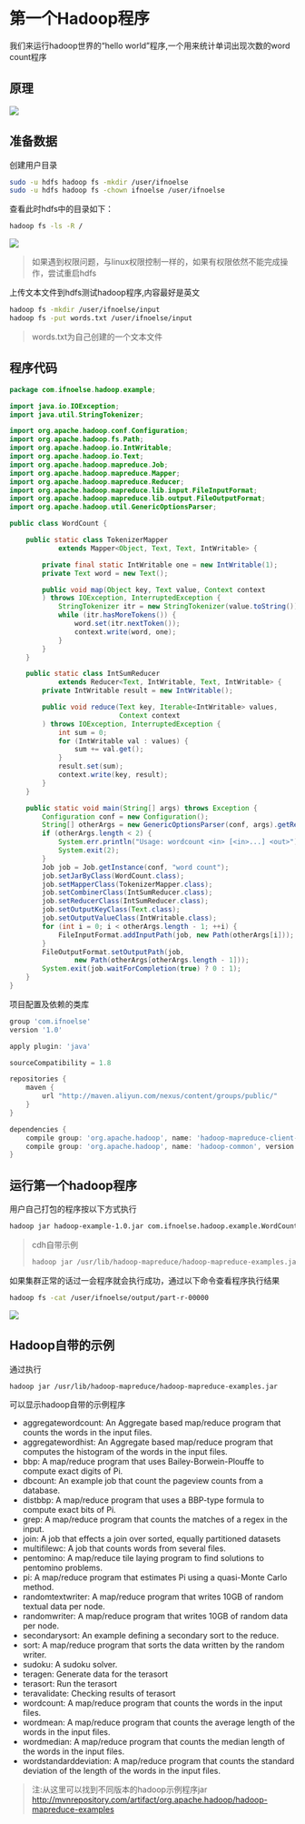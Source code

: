 # 第一个Hadoop程序
我们来运行hadoop世界的“hello world”程序,一个用来统计单词出现次数的word count程序
## 原理
![](../img/wordcount_logic.png)
## 准备数据
创建用户目录
``` bash
sudo -u hdfs hadoop fs -mkdir /user/ifnoelse
sudo -u hdfs hadoop fs -chown ifnoelse /user/ifnoelse
```
查看此时hdfs中的目录如下：
``` bash
hadoop fs -ls -R /
```
![](../img/user_hdfs_dir.png)

> 如果遇到权限问题，与linux权限控制一样的，如果有权限依然不能完成操作，尝试重启hdfs

上传文本文件到hdfs测试hadoop程序,内容最好是英文
``` bash
hadoop fs -mkdir /user/ifnoelse/input
hadoop fs -put words.txt /user/ifnoelse/input
```
>words.txt为自己创建的一个文本文件

## 程序代码
``` java
package com.ifnoelse.hadoop.example;

import java.io.IOException;
import java.util.StringTokenizer;

import org.apache.hadoop.conf.Configuration;
import org.apache.hadoop.fs.Path;
import org.apache.hadoop.io.IntWritable;
import org.apache.hadoop.io.Text;
import org.apache.hadoop.mapreduce.Job;
import org.apache.hadoop.mapreduce.Mapper;
import org.apache.hadoop.mapreduce.Reducer;
import org.apache.hadoop.mapreduce.lib.input.FileInputFormat;
import org.apache.hadoop.mapreduce.lib.output.FileOutputFormat;
import org.apache.hadoop.util.GenericOptionsParser;

public class WordCount {

    public static class TokenizerMapper
            extends Mapper<Object, Text, Text, IntWritable> {

        private final static IntWritable one = new IntWritable(1);
        private Text word = new Text();

        public void map(Object key, Text value, Context context
        ) throws IOException, InterruptedException {
            StringTokenizer itr = new StringTokenizer(value.toString());
            while (itr.hasMoreTokens()) {
                word.set(itr.nextToken());
                context.write(word, one);
            }
        }
    }

    public static class IntSumReducer
            extends Reducer<Text, IntWritable, Text, IntWritable> {
        private IntWritable result = new IntWritable();

        public void reduce(Text key, Iterable<IntWritable> values,
                           Context context
        ) throws IOException, InterruptedException {
            int sum = 0;
            for (IntWritable val : values) {
                sum += val.get();
            }
            result.set(sum);
            context.write(key, result);
        }
    }

    public static void main(String[] args) throws Exception {
        Configuration conf = new Configuration();
        String[] otherArgs = new GenericOptionsParser(conf, args).getRemainingArgs();
        if (otherArgs.length < 2) {
            System.err.println("Usage: wordcount <in> [<in>...] <out>");
            System.exit(2);
        }
        Job job = Job.getInstance(conf, "word count");
        job.setJarByClass(WordCount.class);
        job.setMapperClass(TokenizerMapper.class);
        job.setCombinerClass(IntSumReducer.class);
        job.setReducerClass(IntSumReducer.class);
        job.setOutputKeyClass(Text.class);
        job.setOutputValueClass(IntWritable.class);
        for (int i = 0; i < otherArgs.length - 1; ++i) {
            FileInputFormat.addInputPath(job, new Path(otherArgs[i]));
        }
        FileOutputFormat.setOutputPath(job,
                new Path(otherArgs[otherArgs.length - 1]));
        System.exit(job.waitForCompletion(true) ? 0 : 1);
    }
}

```
项目配置及依赖的类库
``` groovy
group 'com.ifnoelse'
version '1.0'

apply plugin: 'java'

sourceCompatibility = 1.8

repositories {
    maven {
        url "http://maven.aliyun.com/nexus/content/groups/public/"
    }
}

dependencies {
    compile group: 'org.apache.hadoop', name: 'hadoop-mapreduce-client-core', version: '2.6.0'
    compile group: 'org.apache.hadoop', name: 'hadoop-common', version: '2.6.0'
}

```

## 运行第一个hadoop程序

用户自己打包的程序按以下方式执行

``` bash
hadoop jar hadoop-example-1.0.jar com.ifnoelse.hadoop.example.WordCount /user/ifnoelse/input /user/ifnoelse/output
```

>cdh自带示例
>``` bash
>hadoop jar /usr/lib/hadoop-mapreduce/hadoop-mapreduce-examples.jar wordcount /user/ifnoelse/input /user/ifnoelse/output
>```

如果集群正常的话过一会程序就会执行成功，通过以下命令查看程序执行结果
``` bash
hadoop fs -cat /user/ifnoelse/output/part-r-00000
```
![](../img/first_hadoop_app_res.png)

## Hadoop自带的示例
通过执行
``` bash
hadoop jar /usr/lib/hadoop-mapreduce/hadoop-mapreduce-examples.jar
``` 
可以显示hadoop自带的示例程序
* aggregatewordcount: An Aggregate based map/reduce program that counts the words in the input files.
* aggregatewordhist: An Aggregate based map/reduce program that computes the histogram of the words in the input files.
* bbp: A map/reduce program that uses Bailey-Borwein-Plouffe to compute exact digits of Pi.
* dbcount: An example job that count the pageview counts from a database.
* distbbp: A map/reduce program that uses a BBP-type formula to compute exact bits of Pi.
* grep: A map/reduce program that counts the matches of a regex in the input.
* join: A job that effects a join over sorted, equally partitioned datasets
* multifilewc: A job that counts words from several files.
* pentomino: A map/reduce tile laying program to find solutions to pentomino problems.
* pi: A map/reduce program that estimates Pi using a quasi-Monte Carlo method.
* randomtextwriter: A map/reduce program that writes 10GB of random textual data per node.
* randomwriter: A map/reduce program that writes 10GB of random data per node.
* secondarysort: An example defining a secondary sort to the reduce.
* sort: A map/reduce program that sorts the data written by the random writer.
* sudoku: A sudoku solver.
* teragen: Generate data for the terasort
* terasort: Run the terasort
* teravalidate: Checking results of terasort
* wordcount: A map/reduce program that counts the words in the input files.
* wordmean: A map/reduce program that counts the average length of the words in the input files.
* wordmedian: A map/reduce program that counts the median length of the words in the input files.
* wordstandarddeviation: A map/reduce program that counts the standard deviation of the length of the words in the input files.

>注:从这里可以找到不同版本的hadoop示例程序jar
>http://mvnrepository.com/artifact/org.apache.hadoop/hadoop-mapreduce-examples